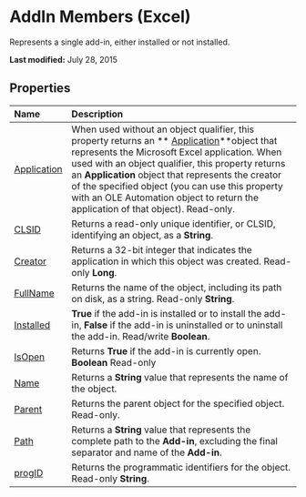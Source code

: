 
# AddIn Members (Excel)
Represents a single add-in, either installed or not installed. 

 **Last modified:** July 28, 2015


## Properties



|**Name**|**Description**|
|:-----|:-----|
| [Application](d19b6c58-95b4-98be-a436-15299c0624f9.md)|When used without an object qualifier, this property returns an  ** [Application](19b73597-5cf9-4f56-8227-b5211f657f6f.md)**object that represents the Microsoft Excel application. When used with an object qualifier, this property returns an  **Application** object that represents the creator of the specified object (you can use this property with an OLE Automation object to return the application of that object). Read-only.|
| [CLSID](3a8e7eeb-29f8-b05e-e0f8-9ee69a88356c.md)|Returns a read-only unique identifier, or CLSID, identifying an object, as a  **String**.|
| [Creator](d3c90243-1963-15d5-9ee1-1cd780ee20a0.md)|Returns a 32-bit integer that indicates the application in which this object was created. Read-only  **Long**.|
| [FullName](d5e0672e-0595-16f7-9364-f8aee9d9388e.md)|Returns the name of the object, including its path on disk, as a string. Read-only  **String**.|
| [Installed](f8e6e45a-9f6c-2156-dd6f-d3f8e221c282.md)| **True** if the add-in is installed or to install the add-in, **False** if the add-in is uninstalled or to uninstall the add-in. Read/write **Boolean**.|
| [IsOpen](3fe3379a-3893-833c-e834-abda4d7b063f.md)|Returns  **True** if the add-in is currently open. **Boolean** Read-only|
| [Name](77b74c80-ccb6-2bb4-e964-cd7bc293954d.md)|Returns a  **String** value that represents the name of the object.|
| [Parent](9dc50fa3-280c-c859-3d8a-d56ec25b8047.md)|Returns the parent object for the specified object. Read-only.|
| [Path](28516688-d6ed-2fbc-51ee-6dd6434e461d.md)|Returns a  **String** value that represents the complete path to the **Add-in**, excluding the final separator and name of the  **Add-in**.|
| [progID](a1c1da74-119a-514e-cb5e-77981299b84d.md)|Returns the programmatic identifiers for the object. Read-only  **String**.|
